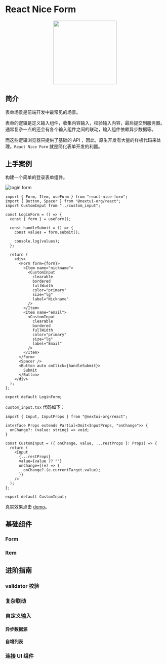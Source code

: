 # React Nice Form

<p align="center">
<img width="200" src="https://assets-phi.vercel.app/-/react-nice-form/logo.png"/>
</P>

## 简介

表单场景是前端开发中最常见的场景。

表单的逻辑是定义输入组件，收集内容输入，校验输入内容，最后提交到服务器。通常复杂一点的还会有各个输入组件之间的联动，输入组件依赖异步数据等。

而这些逻辑浏览器只提供了基础的 API ，因此，原生开发有大量的样板代码来处理。`React Nice Form` 就是简化表单开发的利器。

## 上手案例

构建一个简单的登录表单组件。

![login form](https://assets-phi.vercel.app/-/react-nice-form/1.png)

```tsx
import { Form, Item, useForm } from "react-nice-form";
import { Button, Spacer } from "@nextui-org/react";
import CustomInput from "../custom_input";

const LoginForm = () => {
  const { form } = useForm();

  const handleSubmit = () => {
    const values = form.submit();

    console.log(values);
  };

  return (
    <div>
      <Form form={form}>
        <Item name="nickname">
          <CustomInput
            clearable
            bordered
            fullWidth
            color="primary"
            size="lg"
            label="Nickname"
          />
        </Item>
        <Item name="email">
          <CustomInput
            clearable
            bordered
            fullWidth
            color="primary"
            size="lg"
            label="Email"
          />
        </Item>
      </Form>
      <Spacer />
      <Button auto onClick={handleSubmit}>
        Submit
      </Button>
    </div>
  );
};

export default LoginForm;
```

`custom_input.tsx` 代码如下：

```tsx
import { Input, InputProps } from "@nextui-org/react";

interface Props extends Partial<Omit<InputProps, "onChange">> {
  onChange?: (value: string) => void;
}

const CustomInput = ({ onChange, value, ...restProps }: Props) => {
  return (
    <Input
      {...restProps}
      value={value ?? ""}
      onChange={(e) => {
        onChange?.(e.currentTarget.value);
      }}
    />
  );
};

export default CustomInput;
```

真实效果点击 [demo](https://codesandbox.io/s/eager-driscoll-fr4hw1?file=/src/components/custom_input/index.tsx:0-419)。

## 基础组件

### Form

### Item

## 进阶指南

### validator 校验

### 复杂联动

### 自定义输入

#### 异步数据源

#### 自增列表

### 连接 UI 组件
